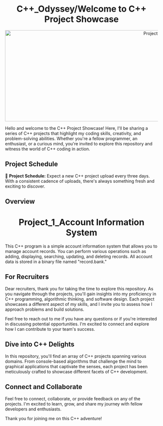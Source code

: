 
<h1 align="center"> C++_Odyssey/Welcome to C++ Project Showcase</h1>

<p align="center">
  <img src="https://media.giphy.com/media/aEwLTJvYxwo1L09oyP/giphy.gif" alt="Project Preview" height="300" width = "1000">
</p>

Hello and welcome to the C++ Project Showcase! Here, I'll be sharing a series of C++ projects that highlight my coding skills, creativity, and problem-solving abilities. Whether you're a fellow programmer, an enthusiast, or a curious mind, you're invited to explore this repository and witness the world of C++ coding in action.

## Project Schedule

📅 **Project Schedule:** Expect a new C++ project upload every three days. With a consistent cadence of uploads, there's always something fresh and exciting to discover.

## Overview 
<h1 align="center">Project_1_Account Information System</h1>

This C++ program is a simple account information system that allows you to manage account records. You can perform various operations such as adding, displaying, searching, updating, and deleting records. All account data is stored in a binary file named "record.bank."


## For Recruiters

Dear recruiters, thank you for taking the time to explore this repository. As you navigate through the projects, you'll gain insights into my proficiency in C++ programming, algorithmic thinking, and software design. Each project showcases a different aspect of my skills, and I invite you to assess how I approach problems and build solutions.

Feel free to reach out to me if you have any questions or if you're interested in discussing potential opportunities. I'm excited to connect and explore how I can contribute to your team's success.

## Dive into C++ Delights

In this repository, you'll find an array of C++ projects spanning various domains. From console-based algorithms that challenge the mind to graphical applications that captivate the senses, each project has been meticulously crafted to showcase different facets of C++ development.

## Connect and Collaborate

Feel free to connect, collaborate, or provide feedback on any of the projects. I'm excited to learn, grow, and share my journey with fellow developers and enthusiasts.

Thank you for joining me on this C++ adventure!
